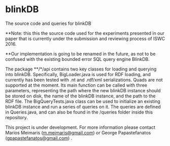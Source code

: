 # blinkDB
The source code and queries for blinkDB 

**Note: this this the source code used for the experiments presented in our paper that is currently under the submission and reviewing process of ISWC 2016. 

**Our implementation is going to be renamed in the future, as not to be confused with the existing bounded error SQL query engine BlinkDB.

The package **/*/api contains two key classes for loading and querying into blinkDB. Specifically, BigLoader.java is used 
for RDF loading, and currently has been tested with .nt and .rdf/xml serializations. Quads are not supported at the moment.
Its main function can be called with three parameters, representing the path where the new blinkDB instance should be stored on disk, 
the name of the blinkDB instance, and the path to the RDF file.
The BigQueryTests.java class can be used to initialize an existing blinkDB instance and run a series of queries on it. The queries are 
defined in Queries.java, and can also be found in the /queries folder inside this repository.

This project is under development. For more information please contact Marios Meimaris (m.meimaris@gmail.com) or George Papastefanatos
 (gpapastefanatos@gmail.com) . 
